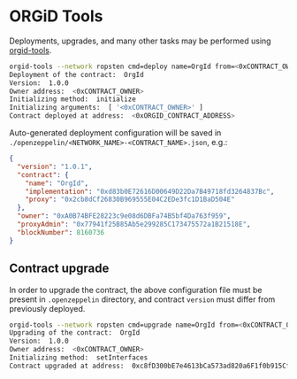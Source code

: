 # ORGiD Tools

Deployments, upgrades, and many other tasks may be performed using [orgid-tools](./management/tools/README.md).

```sh
orgid-tools --network ropsten cmd=deploy name=OrgId from=<0xCONTRACT_OWNER> initMethod=initialize initArgs=<0xCONTRACT_OWNER>
Deployment of the contract:  OrgId
Version:  1.0.0
Owner address:  <0xCONTRACT_OWNER>
Initializing method:  initialize
Initializing arguments:  [ '<0xCONTRACT_OWNER>' ]
Contract deployed at address:  <0xORGID_CONTRACT_ADDRESS>
```

Auto-generated deployment configuration will be saved in `./openzeppelin/<NETWORK_NAME>-<CONTRACT_NAME>.json`, e.g.:

```json
{
  "version": "1.0.1",
  "contract": {
    "name": "OrgId",
    "implementation": "0xd83b0E72616D00649D22Da7B49718fd3264837Bc",
    "proxy": "0x2cb8dCf26830B969555E04C2EDe3fc1D1BaD504E"
  },
  "owner": "0xA0B74BFE28223c9e08d6DBFa74B5bf4Da763f959",
  "proxyAdmin": "0x77941f25B85Ab5e299285C173475572a1B21518E",
  "blockNumber": 8160736
}
```

## Contract upgrade

In order to upgrade the contract, the above configuration file must be present in `.openzeppelin` directory, and contract `version` must differ from previously deployed.

```sh
orgid-tools --network ropsten cmd=upgrade name=OrgId from=<0xCONTRACT_OWNER> initMethod=setInterfaces
Upgrading of the contract:  OrgId
Version:  1.0.0
Owner address:  <0xCONTRACT_OWNER>
Initializing method:  setInterfaces
Contract upgraded at address:  0xc8fD300bE7e4613bCa573ad820a6F1f0b915CfcA
```
